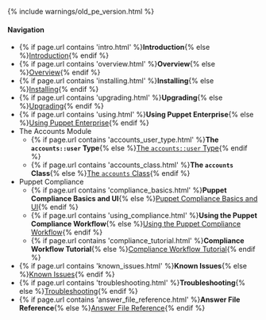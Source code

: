 

{% include warnings/old_pe_version.html %}

#### Navigation

- {% if page.url contains 'intro.html' %}**Introduction**{% else %}[Introduction](./intro.html){% endif %}
- {% if page.url contains 'overview.html' %}**Overview**{% else %}[Overview](./overview.html){% endif %}
- {% if page.url contains 'installing.html' %}**Installing**{% else %}[Installing](./installing.html){% endif %}
- {% if page.url contains 'upgrading.html' %}**Upgrading**{% else %}[Upgrading](./upgrading.html){% endif %}
- {% if page.url contains 'using.html' %}**Using Puppet Enterprise**{% else %}[Using Puppet Enterprise](./using.html){% endif %}
- The Accounts Module
    - {% if page.url contains 'accounts_user_type.html' %}**The `accounts::user` Type**{% else %}[The `accounts::user` Type](./accounts_user_type.html){% endif %}
    - {% if page.url contains 'accounts_class.html' %}**The `accounts` Class**{% else %}[The `accounts` Class](./accounts_class.html){% endif %}
- Puppet Compliance
    - {% if page.url contains 'compliance_basics.html' %}**Puppet Compliance Basics and UI**{% else %}[Puppet Compliance Basics and UI](./compliance_basics.html){% endif %}
    - {% if page.url contains 'using_compliance.html' %}**Using the Puppet Compliance Workflow**{% else %}[Using the Puppet Compliance Workflow](./using_compliance.html){% endif %}
    - {% if page.url contains 'compliance_tutorial.html' %}**Compliance Workflow Tutorial**{% else %}[Compliance Workflow Tutorial](./compliance_tutorial.html){% endif %}
- {% if page.url contains 'known_issues.html' %}**Known Issues**{% else %}[Known Issues](./known_issues.html){% endif %}
- {% if page.url contains 'troubleshooting.html' %}**Troubleshooting**{% else %}[Troubleshooting](./troubleshooting.html){% endif %}
- {% if page.url contains 'answer_file_reference.html' %}**Answer File Reference**{% else %}[Answer File Reference](./answer_file_reference.html){% endif %}
